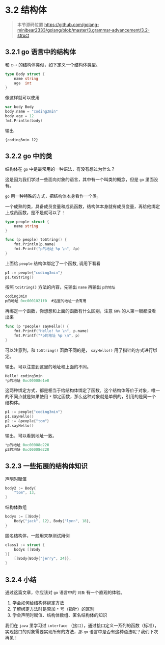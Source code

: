 # 3.2 结构体

> 本节源码位置 https://github.com/golang-minibear2333/golang/blob/master/3.grammar-advancement/3.2-struct

## 3.2.1 go 语言中的结构体

和 `c++` 的结构体类似，如下定义一个结构体类型。

```Go
type Body struct {
	name string
	age  int
}
```

像这样就可以使用

```Go
var body Body
body.name = "coding3min"
body.age = 12
fmt.Println(body)
```

输出

```
{coding3min 12}
```

## 3.2.2 go 中的类

结构体在 `go` 中是最常用的一种语法，有没有想过为什么？

这是因为我们学过一些面向对象的语言，其中有一个叫类的概念，但是 `go` 里面没有。

`go` 用一种特殊的方式，把结构体本身看作一个类。

一个成熟的类，具备成员变量和成员函数，结构体本身就有成员变量，再给他绑定上成员函数，是不是就可以了！

```Go
type people struct {
	name string
}

func (p people) toString() {
	fmt.Println(p.name)
	fmt.Printf("p的地址 %p \n", &p)
}
```

上面给 `people` 结构体绑定了一个函数, 调用下看看

```Go
p1 := people{"coding3min"}
p1.toString()
```

按照 `toString()` 方法的内容，先输出 `name` 再输出 `p的地址`

```Go
coding3min
p的地址 0xc0001021f0  #这里的地址一会有用
```

再绑定一个函数，你想想和上面的函数有什么区别，注意 `60%` 的人第一眼都没看出来

```Go
func (p *people) sayHello() {
	fmt.Printf("Hello! %v \n", p.name)
	fmt.Printf("*p的地址 %p \n", p)
}
```

可以注意到，和 `toString()` 函数不同的是， `sayHello()` 用了指针的方式进行绑定。

输出，可以注意到这里的地址和上面的不同。

```Go
Hello! coding3min
*p的地址 0xc00008e1e0
```

这两种绑定方式，都是相当于给结构体绑定了函数，这个结构体等价于对象，唯一的不同点就是如果使用 `*` 绑定函数，那么这种对象就是单例的，引用的是同一个结构体。

```Go
p1 := people{"coding3min"}
p1.sayHello()
p2 := &people{"tom"}
p2.sayHello()
```

输出，可以看到地址一致。

```Go
*p的地址 0xc00008e220
p2的地址 0xc00008e220
```

## 3.2.3 一些拓展的结构体知识

声明时赋值

```Go
body2 := Body{
	"tom", 13,
}
```

结构体数组

```Go
bodys := []Body{
	Body{"jack", 12}, Body{"lynn", 18},
}
```

匿名结构体，一般用来存测试用例

```Go
class1 := struct {
	bodys []Body
}{
	[]Body{Body{"jerry", 24}},
}
```

## 3.2.4 小结

通过这篇文章，你应该对 `go` 语言中的 `对象` 有一个直观的体验。

1. 学会如何给结构体绑定方法
2. 了解绑定方法时是否加 `*` 号（指针）的区别
3. 学会声明时赋值、结构体数组、匿名结构体的知识

我们在 `java` 里学习过 `interface` （接口），通过接口定义一系列的函数（标准），实现接口的对象需要实现所有的方法，那 `go` 语言中是否有这种语法呢？我们下次再见！

